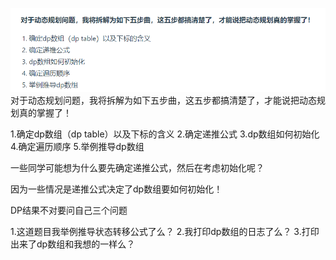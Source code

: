 ![img.png](img.png)
对于动态规划问题，我将拆解为如下五步曲，这五步都搞清楚了，才能说把动态规划真的掌握了！

1.确定dp数组（dp table）以及下标的含义 
2.确定递推公式
3.dp数组如何初始化
4.确定遍历顺序
5.举例推导dp数组

一些同学可能想为什么要先确定递推公式，然后在考虑初始化呢？

因为一些情况是递推公式决定了dp数组要如何初始化！

DP结果不对要问自己三个问题

1.这道题目我举例推导状态转移公式了么？
2.我打印dp数组的日志了么？
3.打印出来了dp数组和我想的一样么？

